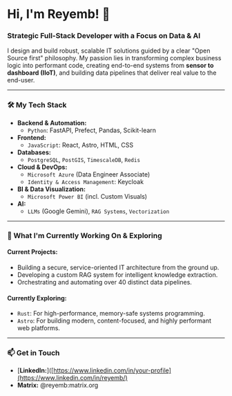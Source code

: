 # Hi, I'm Reyemb! 👋

### Strategic Full-Stack Developer with a Focus on Data & AI

I design and build robust, scalable IT solutions guided by a clear "Open Source first" philosophy. My passion lies in transforming complex business logic into performant code, creating end-to-end systems from **sensor to dashboard (IIoT)**, and building data pipelines that deliver real value to the end-user.

---

### 🛠️ My Tech Stack

- **Backend & Automation:**
  - `Python`: FastAPI, Prefect, Pandas, Scikit-learn
- **Frontend:**
  - `JavaScript`: React, Astro, HTML, CSS
- **Databases:**
  - `PostgreSQL`, `PostGIS`, `TimescaleDB`, `Redis`
- **Cloud & DevOps:**
  - `Microsoft Azure` (Data Engineer Associate)
  - `Identity & Access Management`: Keycloak
- **BI & Data Visualization:**
  - `Microsoft Power BI` (incl. Custom Visuals)
- **AI:**
  - `LLMs` (Google Gemini), `RAG Systems`, `Vectorization`

---

### 🌱 What I'm Currently Working On & Exploring

#### Current Projects:
- Building a secure, service-oriented IT architecture from the ground up.
- Developing a custom RAG system for intelligent knowledge extraction.
- Orchestrating and automating over 40 distinct data pipelines.

#### Currently Exploring:
- `Rust`: For high-performance, memory-safe systems programming.
- `Astro`: For building modern, content-focused, and highly performant web platforms.

---

### 📫 Get in Touch

- [**LinkedIn:**]([https://www.linkedin.com/in/your-profile](https://www.linkedin.com/in/reyemb/)
- **Matrix:** @reyemb:matrix.org
